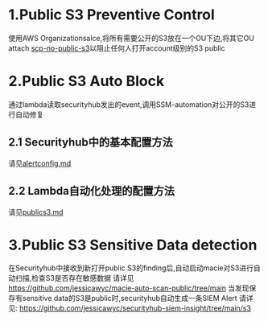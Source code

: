 # 1.Public S3 Preventive Control
使用AWS Organizationsalce,将所有需要公开的S3放在一个OU下边,将其它OU attach [scp-no-public-s3](/scp-no-public-s3)以阻止任何人打开account级别的S3 public
# 2.Public S3 Auto Block
通过lambda读取securityhub发出的event,调用SSM-automation对公开的S3进行自动修复
## 2.1 Securityhub中的基本配置方法
请见[alertconfig.md](/alertconfig.md)
## 2.2 Lambda自动化处理的配置方法
请见[publics3.md](/publics3.md)
# 3.Public S3 Sensitive Data detection
在Securityhub中接收到新打开public S3的finding后,自动启动macie对S3进行自动扫描,检查S3是否存在敏感数据
请详见
https://github.com/jessicawyc/macie-auto-scan-public/tree/main
当发现保存有sensitive data的S3是public时,securityhub自动生成一条SIEM Alert
请详见:
https://github.com/jessicawyc/securityhub-siem-insight/tree/main/s3
